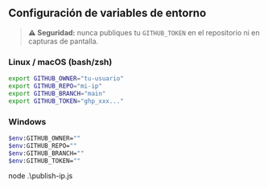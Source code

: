 ## Configuración de variables de entorno

> **⚠️ Seguridad:** nunca publiques tu `GITHUB_TOKEN` en el repositorio ni en capturas de pantalla.

### Linux / macOS (bash/zsh)

```bash
export GITHUB_OWNER="tu-usuario"
export GITHUB_REPO="mi-ip"
export GITHUB_BRANCH="main"
export GITHUB_TOKEN="ghp_xxx..."
```

### Windows

```bash
$env:GITHUB_OWNER=""
$env:GITHUB_REPO=""
$env:GITHUB_BRANCH=""
$env:GITHUB_TOKEN=""
```

node .\publish-ip.js
